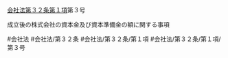 [会社法第３２条第１項](会社法＿＿＿＿第３２条第１項)第３号

成立後の株式会社の資本金及び資本準備金の額に関する事項


#会社法
#会社法/第３２条
#会社法/第３２条/第１項
#会社法/第３２条/第１項/第３号
